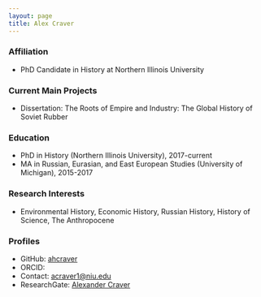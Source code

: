 ```yaml
---
layout: page
title: Alex Craver
---
```


### Affiliation
* PhD Candidate in History at Northern Illinois University

### Current Main Projects
* Dissertation: The Roots of Empire and Industry: The Global History of Soviet Rubber

### Education
* PhD in History (Northern Illinois University), 2017-current
* MA in Russian, Eurasian, and East European Studies (University of Michigan), 2015-2017

### Research Interests
* Environmental History, Economic History, Russian History, History of Science, The Anthropocene

### Profiles
* GitHub: [ahcraver](https://github.com/ahcraver)
* ORCID: 
* Contact: [acraver1@niu.edu](acraver1@niu.edu)
* ResearchGate: [Alexander Craver](https://www.researchgate.net/profile/Alexander-Craver-2)
